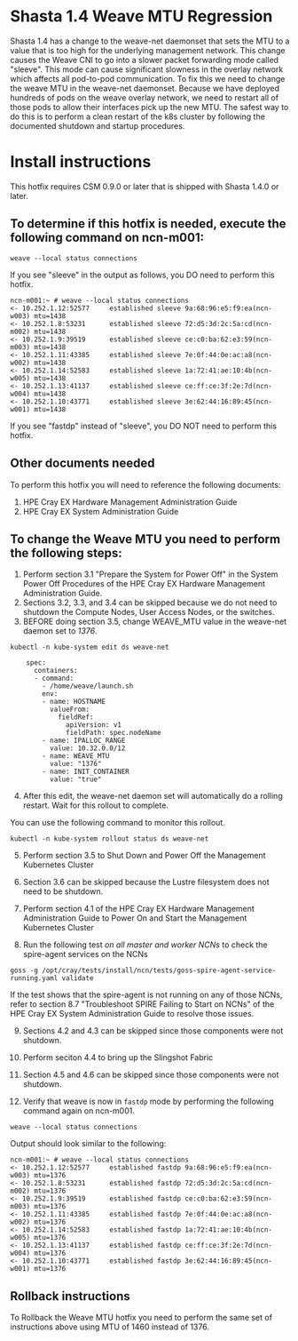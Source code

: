# Shasta 1.4 Weave MTU Regression

Shasta 1.4 has a change to the weave-net daemonset that sets the MTU to a value that is too high for the underlying management network.  This change causes the Weave CNI to go into a slower packet forwarding mode called "sleeve".   This mode can cause significant slowness in the overlay network which affects all pod-to-pod communication.   To fix this we need to change the weave MTU in the weave-net daemonset.   Because we have deployed hundreds of pods on the weave overlay network, we need to restart all of those pods to allow their interfaces pick up the new MTU.  The safest way to do this is to perform a clean restart of the k8s cluster by following the documented shutdown and startup procedures.

# Install instructions

This hotfix requires CSM 0.9.0 or later that is shipped with Shasta 1.4.0 or later.

## To determine if this hotfix is needed, execute the following command on ncn-m001:

`weave --local status connections`

If you see "sleeve" in the output as follows, you DO need to perform this hotfix.

```
ncn-m001:~ # weave --local status connections
<- 10.252.1.12:52577     established sleeve 9a:68:96:e5:f9:ea(ncn-w003) mtu=1438
<- 10.252.1.8:53231      established sleeve 72:d5:3d:2c:5a:cd(ncn-m002) mtu=1438
<- 10.252.1.9:39519      established sleeve ce:c0:ba:62:e3:59(ncn-m003) mtu=1438
<- 10.252.1.11:43385     established sleeve 7e:0f:44:0e:ac:a8(ncn-w002) mtu=1438
<- 10.252.1.14:52583     established sleeve 1a:72:41:ae:10:4b(ncn-w005) mtu=1438
<- 10.252.1.13:41137     established sleeve ce:ff:ce:3f:2e:7d(ncn-w004) mtu=1438
<- 10.252.1.10:43771     established sleeve 3e:62:44:16:89:45(ncn-w001) mtu=1438
```

If you see "fastdp" instead of "sleeve", you DO NOT need to perform this hotfix.

## Other documents needed

To perform this hotfix you will need to reference the following documents:

1. HPE Cray EX Hardware Management Administration Guide
2. HPE Cray EX System Administration Guide

## To change the Weave MTU you need to perform the following steps:

1. Perform section 3.1 "Prepare the System for Power Off" in the System Power Off Procedures of the HPE Cray EX Hardware Management Administration Guide. 
2. Sections 3.2, 3.3, and 3.4 can be skipped because we do not need to shutdown the Compute Nodes, User Access Nodes, or the switches.
3. BEFORE doing section 3.5, change WEAVE_MTU value in the weave-net daemon set to *1376*.

`kubectl -n kube-system edit ds weave-net`

```
    spec:
      containers:
      - command:
        - /home/weave/launch.sh
        env:
        - name: HOSTNAME
          valueFrom:
            fieldRef:
              apiVersion: v1
              fieldPath: spec.nodeName
        - name: IPALLOC_RANGE
          value: 10.32.0.0/12
        - name: WEAVE_MTU
          value: "1376"
        - name: INIT_CONTAINER
          value: "true"
```

4. After this edit, the weave-net daemon set will automatically do a rolling restart.   Wait for this rollout to complete.  

You can use the following command to monitor this rollout.

`kubectl -n kube-system rollout status ds weave-net`

5. Perform section 3.5 to Shut Down and Power Off the Management Kubernetes Cluster

6. Section 3.6 can be skipped because the Lustre filesystem does not need to be shutdown.

7. Perform section 4.1 of the HPE Cray EX Hardware Management Administration Guide to Power On and Start the Management Kubernetes Cluster 

8. Run the following test *on all master and worker NCNs* to check the spire-agent services on the NCNs

`goss -g /opt/cray/tests/install/ncn/tests/goss-spire-agent-service-running.yaml validate`

If the test shows that the spire-agent is not running on any of those NCNs, refer to section 8.7 "Troubleshoot SPIRE Failing to Start on NCNs" of the HPE Cray EX System Administration Guide to resolve those issues.

9. Sections 4.2 and 4.3 can be skipped since those components were not shutdown.

10. Perform seciton 4.4 to bring up the Slingshot Fabric

11. Section 4.5 and 4.6 can be skipped since those components were not shutdown.

12. Verify that weave is now in `fastdp` mode by performing the following command again on ncn-m001.

`weave --local status connections`

Output should look similar to the following:

```
ncn-m001:~ # weave --local status connections
<- 10.252.1.12:52577     established fastdp 9a:68:96:e5:f9:ea(ncn-w003) mtu=1376
<- 10.252.1.8:53231      established fastdp 72:d5:3d:2c:5a:cd(ncn-m002) mtu=1376
<- 10.252.1.9:39519      established fastdp ce:c0:ba:62:e3:59(ncn-m003) mtu=1376
<- 10.252.1.11:43385     established fastdp 7e:0f:44:0e:ac:a8(ncn-w002) mtu=1376
<- 10.252.1.14:52583     established fastdp 1a:72:41:ae:10:4b(ncn-w005) mtu=1376
<- 10.252.1.13:41137     established fastdp ce:ff:ce:3f:2e:7d(ncn-w004) mtu=1376
<- 10.252.1.10:43771     established fastdp 3e:62:44:16:89:45(ncn-w001) mtu=1376
```

## Rollback instructions

To Rollback the Weave MTU hotfix you need to perform the same set of instructions above using MTU of 1460 instead of 1376. 


